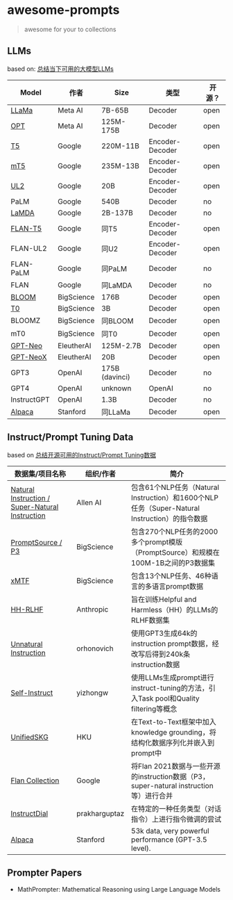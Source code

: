 # awesome-prompts

> awesome for your to collections

## LLMs

based on: [总结当下可用的大模型LLMs](https://zhuanlan.zhihu.com/p/611403556)

| Model | 作者 | Size | 类型 | 开源？ |
|-------|-------|-------|-------|-------|
| [LLaMa](https://github.com/facebookresearch/llama) | Meta AI | 7B-65B | Decoder | open |
| [OPT](https://github.com/facebookresearch/metaseq) | Meta AI | 125M-175B | Decoder | open |
| [T5](https://huggingface.co/google?sort_models=likes#models) | Google | 220M-11B | Encoder-Decoder | open |
| [mT5](https://huggingface.co/models?search=mt5) | Google | 235M-13B | Encoder-Decoder | open |
| [UL2](https://huggingface.co/google/ul2) | Google | 20B | Encoder-Decoder | open |
| PaLM | Google | 540B | Decoder | no |
| [LaMDA](https://blog.google/technology/ai/lamda/) | Google | 2B-137B | Decoder | no |
| [FLAN-T5](https://huggingface.co/google/flan-t5-large) | Google | 同T5 | Encoder-Decoder | open |
| FLAN-UL2 | Google | 同U2 | Encoder-Decoder | open |
| FLAN-PaLM | Google | 同PaLM | Decoder | no |
| FLAN | Google | 同LaMDA | Decoder | no |
| [BLOOM](https://huggingface.co/bigscience/bloom) | BigScience | 176B | Decoder | open |
| [T0](https://huggingface.co/bigscience/T0) | BigScience | 3B | Decoder | open |
| BLOOMZ | BigScience | 同BLOOM | Decoder | open |
| mT0 | BigScience | 同T0 | Decoder | open |
| [GPT-Neo](https://github.com/EleutherAI/gpt-neo) | EleutherAI | 125M-2.7B | Decoder | open |
| [GPT-NeoX](https://huggingface.co/EleutherAI/gpt-neox-20b) | EleutherAI | 20B | Decoder | open |
| GPT3 | OpenAI | 175B (davinci) | Decoder | no |
| GPT4 | OpenAI | unknown | OpenAI | no |
| InstructGPT | OpenAI | 1.3B | Decoder | no |
| [Alpaca](https://github.com/tatsu-lab/stanford_alpaca) | Stanford | 同LLaMa | Decoder | open |


## Instruct/Prompt Tuning Data

based on [总结开源可用的Instruct/Prompt Tuning数据](https://zhuanlan.zhihu.com/p/615277009)

| 数据集/项目名称 | 组织/作者 | 简介 |
|-------------|-------------|-------------|
| [Natural Instruction / Super-Natural Instruction](https://instructions.apps.allenai.org/) | Allen AI | 包含61个NLP任务（Natural Instruction）和1600个NLP任务（Super-Natural Instruction）的指令数据 |
| [PromptSource / P3](https://github.com/bigscience-workshop/promptsource) | BigScience | 包含270个NLP任务的2000多个prompt模版（PromptSource）和规模在100M-1B之间的P3数据集 |
| [xMTF](https://github.com/bigscience-workshop/xmtf) | BigScience | 包含13个NLP任务、46种语言的多语言prompt数据 |
| [HH-RLHF](https://huggingface.co/datasets/Anthropic/hh-rlhf) | Anthropic | 旨在训练Helpful and Harmless（HH）的LLMs的RLHF数据集 |
| [Unnatural Instruction](https://github.com/orhonovich/unnatural-instructions) | orhonovich | 使用GPT3生成64k的instruction prompt数据，经改写后得到240k条instruction数据 |
| [Self-Instruct](https://github.com/yizhongw/self-instruct) | yizhongw | 使用LLMs生成prompt进行instruct-tuning的方法，引入Task pool和Quality filtering等概念 |
| [UnifiedSKG](https://unifiedskg.com/) | HKU | 在Text-to-Text框架中加入knowledge grounding，将结构化数据序列化并嵌入到prompt中 |
| [Flan Collection](https://github.com/google-research/FLAN/tree/main/flan/v2) | Google | 将Flan 2021数据与一些开源的instruction数据（P3，super-natural instruction等）进行合并 |
| [InstructDial](https://github.com/prakharguptaz/Instructdial/tree/main/datasets) | prakharguptaz | 在特定的一种任务类型（对话指令）上进行指令微调的尝试 |
| [Alpaca](https://github.com/tatsu-lab/stanford_alpaca) | Stanford | 53k data, very powerful performance (GPT-3.5 level). |

## Prompter Papers

- MathPrompter: Mathematical Reasoning using Large Language Models
